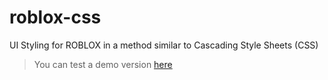 # roblox-css
UI Styling for ROBLOX in a method similar to Cascading Style Sheets (CSS)

 > You can test a demo version [here](https://www.roblox.com/games/15359714312/roblox-console)
